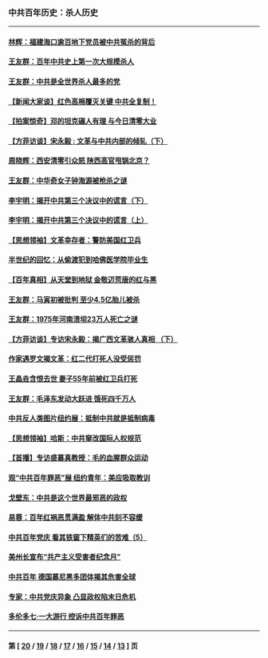 ### 中共百年历史：杀人历史
---
#### [林辉：福建海口逾百地下党员被中共冤杀的背后](../../pages/nf1176106/n13878946.md?01200430) 
#### [王友群：百年中共史上第一次大规模杀人](../../pages/nf1176106/n13863785.md?01200430) 
#### [王友群：中共是全世界杀人最多的党](../../pages/nf1176106/n13860689.md?01200430) 
#### [【新闻大家谈】红色高棉覆灭关键 中共全复制！](../../pages/nf1176106/n13850222.md?01200430) 
#### [【拍案惊奇】邓的坦克碾人有理 与今日清零大业](../../pages/nf1176106/n13729574.md?01200430) 
#### [【方菲访谈】宋永毅 : 文革与中共内部的倾轧（下）](../../pages/nf1176106/n13486836.md?01200430) 
#### [周晓辉：西安清零引众怒 陕西高官甩锅北京？](../../pages/nf1176106/n13484627.md?01200430) 
#### [王友群：中华奇女子钟海源被枪杀之谜](../../pages/nf1176106/n13430555.md?01200430) 
#### [李宇明：揭开中共第三个决议中的谎言（下）](../../pages/nf1176106/n13389389.md?01200430) 
#### [李宇明：揭开中共第三个决议中的谎言（上）](../../pages/nf1176106/n13388697.md?01200430) 
#### [【思想领袖】文革幸存者：警防美国红卫兵](../../pages/nf1176106/n13339289.md?01200430) 
#### [半世纪的回忆：从偷渡犯到哈佛医学院毕业生](../../pages/nf1176106/n13345328.md?01200430) 
#### [【百年真相】从天堂到地狱 金敬迈荒唐的红与黑](../../pages/nf1176106/n13336995.md?01200430) 
#### [王友群：马寅初被批判 至少4.5亿胎儿被杀](../../pages/nf1176106/n13260313.md?01200430) 
#### [王友群：1975年河南溃坝23万人死亡之谜](../../pages/nf1176106/n13231576.md?01200430) 
#### [【方菲访谈】专访宋永毅：揭广西文革骇人真相 （下）](../../pages/nf1176106/n13209074.md?01200430) 
#### [作家遇罗文揭文革：红二代打死人没受惩罚](../../pages/nf1176106/n13205254.md?01200430) 
#### [王晶垚含恨去世 妻子55年前被红卫兵打死](../../pages/nf1176106/n13203590.md?01200430) 
#### [王友群：毛泽东发动大跃进 饿死四千万人](../../pages/nf1176106/n13177158.md?01200430) 
#### [中共反人类图片纽约展：抵制中共就是抵制病毒](../../pages/nf1176106/n13115371.md?01200430) 
#### [【思想领袖】哈斯：中共窜改国际人权规范](../../pages/nf1176106/n13053647.md?01200430) 
#### [【首播】专访盛慕真教授：毛的血腥群众运动](../../pages/nf1176106/n13091782.md?01200430) 
#### [观“中共百年罪恶”展 纽约青年：美应吸取教训](../../pages/nf1176106/n13085246.md?01200430) 
#### [戈壁东：中共是这个世界最邪恶的政权](../../pages/nf1176106/n13085641.md?01200430) 
#### [易蓉：百年红祸恶贯满盈 解体中共刻不容缓](../../pages/nf1176106/n13084455.md?01200430) 
#### [中共百年党庆 看其铁窗下精英们的苦难（5）](../../pages/nf1176106/n13076766.md?01200430) 
#### [美州长宣布“共产主义受害者纪念月”](../../pages/nf1176106/n13074024.md?01200430) 
#### [中共百年 德国慕尼黑多团体揭其危害全球](../../pages/nf1176106/n13068873.md?01200430) 
#### [专家：中共党庆异象 凸显政权陷末日危机](../../pages/nf1176106/n13067084.md?01200430) 
#### [多伦多七·一大游行 控诉中共百年罪恶](../../pages/nf1176106/n13062043.md?01200430) 

---
#### 第 [ [20](./20.md?01200430) / [19](./19.md?01200430) / [18](./18.md?01200430) / [17](./17.md?01200430) / [16](./16.md?01200430) / [15](./15.md?01200430) / [14](./14.md?01200430) / [13](./13.md?01200430) ] 页
